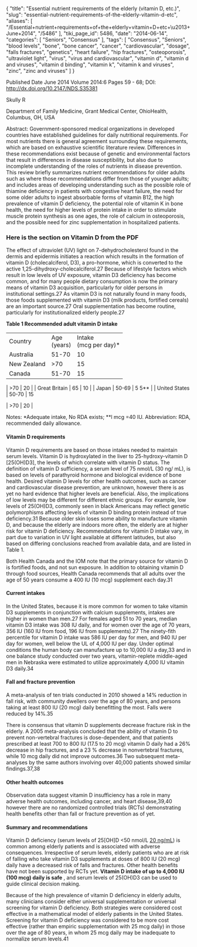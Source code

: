 {
    "title": "Essential nutrient requirements of the elderly (vitamin D, etc.)",
    "slug": "essential-nutrient-requirements-of-the-elderly-vitamin-d-etc",
    "aliases": [
        "/Essential+nutrient+requirements+of+the+elderly+vitamin+D+etc+\u2013+June+2014",
        "/5486"
    ],
    "tiki_page_id": 5486,
    "date": "2014-06-14",
    "categories": [
        "Seniors",
        "Consensus"
    ],
    "tags": [
        "Consensus",
        "Seniors",
        "blood levels",
        "bone",
        "bone cancer",
        "cancer",
        "cardiovascular",
        "dosage",
        "falls fractures",
        "genetics",
        "heart failure",
        "hip fractures",
        "osteoporosis",
        "ultraviolet light",
        "virus",
        "virus and cardiovascular",
        "vitamin d",
        "vitamin d and viruses",
        "vitamin d binding",
        "vitamin k",
        "vitamin k and viruses",
        "zinc",
        "zinc and viruses"
    ]
}


Published Date June 2014 Volume 2014:6	 Pages 59 - 68; DOI: http://dx.doi.org/10.2147/NDS.S35381

Skully R

Department of Family Medicine, Grant Medical Center, OhioHealth, Columbus, OH, USA

Abstract: Government-sponsored medical organizations in developed countries have established guidelines for daily nutritional requirements. For most nutrients there is general agreement surrounding these requirements, which are based on exhaustive scientific literature review. Differences in these recommendations exist because of genetic and environmental factors that result in differences in disease susceptibility, but also due to incomplete understanding of the roles of nutrients in disease prevention. This review briefly summarizes nutrient recommendations for older adults such as where those recommendations differ from those of younger adults; and includes areas of developing understanding such as the possible role of thiamine deficiency in patients with congestive heart failure, the need for some older adults to ingest absorbable forms of vitamin B12, the high prevalence of vitamin D deficiency, the potential role of vitamin K in bone health, the need for higher levels of protein intake in order to stimulate muscle protein synthesis as one ages, the role of calcium in osteoporosis, and the possible need for zinc supplementation in hospitalized patients.

### Here is the section on Vitamin D from the PDF

The effect of ultraviolet (UV) light on 7-dehydrocholesterol found in the dermis and epidermis initiates a reaction which results in the formation of vitamin D (cholecalciferol, D3), a pro-hormone, which is converted to the active 1,25-dihydroxy-cholecalciferol.27 Because of lifestyle factors which result in low levels of UV exposure, vitamin D3 deficiency has become common, and for many people dietary consumption is now the primary means of vitamin D3 acquisition, particularly for older persons in institutional settings.27 As vitamin D3 is not naturally found in many foods, those foods supplemented with vitamin D3 (milk products, fortified cereals) are an important source.27 Oral supplementation has become routine, particularly for institutionalized elderly people.27

 **Table 1 Recommended adult vitamin D intake** 

| | | |
| --- | --- | --- |
| Country | Age<br>(years) | Intake<br>(mcg per day)* |
| Australia | 51-70 | 10 |
| New Zealand | >70 | 15 |
| Canada  | 51-70 | 15

 | >70 | 20 |
| Great Britain | 65 | 10 |
| Japan | 50-69 | 5 5** |
| United States | 50-70 | 15

 | >70 | 20 |

Notes: *Adequate intake, No RDA exists; **l mcg =40 IU. Abbreviation: RDA, recommended daily allowance.

#### Vitamin D requirements

Vitamin D requirements are based on those intakes needed to maintain serum levels. Vitamin D is hydroxylated in the liver to 25-hydroxy-vitamin D <span>[25(OH)D3]</span>, the levels of which correlate with vitamin D status. The definition of vitamin D sufficiency, a serum level of 75 nmol/L (30 ng/ mL), is based on levels of parathyroid hormone and biological evidence of bone health. Desired vitamin D levels for other health outcomes, such as cancer and cardiovascular disease prevention, are unknown, however there is as yet no hard evidence that higher levels are beneficial. Also, the implications of low levels may be different for different ethnic groups. For example, low levels of 25(OH)D3, commonly seen in black Americans may reflect genetic polymorphisms affecting levels of vitamin D binding protein instead of true deficiency.31 Because older skin loses some ability to manufacture vitamin D, and because the elderly are indoors more often, the elderly are at higher risk for vitamin D deficiency. Recommendations for vitamin D intake vary, in part due to variation in UV light available at different latitudes, but also based on differing conclusions reached from available data, and are listed in Table 1.

Both Health Canada and the IOM note that the primary source for vitamin D is fortified foods, and not sun exposure. In addition to obtaining vitamin D through food sources, Health Canada recommends that all adults over the age of 50 years consume a 400 IU (10 mcg) supplement each day.31

#### Current intakes

In the United States, because it is more common for women to take vitamin D3 supplements in conjunction with calcium supplements, intakes are higher in women than men.27 For females aged 51 to 70 years, median vitamin D3 intake was 308 IU daily, and for women over the age of 70 years, 356 IU (160 IU from food, 196 IU from supplements).27 The ninety-fith percentile for vitamin D intake was 586 IU per day for men, and 940 IU per day for women, well below the UL of 4,000 IU per day. Under optimal conditions the human body can manufacture up to 10,000 IU a day,33 and in one balance study conducted over two years, vitamin-replete middle-aged men in Nebraska were estimated to utilize approximately 4,000 IU vitamin D3 daily.34

#### Fall and fracture prevention

A meta-analysis of ten trials conducted in 2010 showed a 14% reduction in fall risk, with community dwellers over the age of 80 years, and persons taking at least 800 IU (20 mcg) daily benefitting the most. Falls were reduced by 14%.35

There is consensus that vitamin D supplements decrease fracture risk in the elderly. A 2005 meta-analysis concluded that the ability of vitamin D to prevent non-vertebral fractures is dose-dependent, and that patients prescribed at least 700 to 800 IU (17.5 to 20 mcg) vitamin D daily had a 26% decrease in hip fractures, and a 23 % decrease in nonvertebral fractures, while 10 mcg daily did not improve outcomes.36 Two subsequent meta-analyses by the same authors involving over 40,000 patients showed similar findings.37,38

#### Other health outcomes

Observation data suggest vitamin D insufficiency has a role in many adverse health outcomes, including cancer, and heart disease,39,40 however there are no randomized controlled trials (RCTs) demonstrating health benefits other than fall or fracture prevention as of yet.

#### Summary and recommendations

Vitamin D deficiency (serum levels of 25<span>[OH]</span>D <50 nmol/L [20 ng/mL](20%20ng/mL)) is common among elderly patients and is associated with adverse consequences. Irrespective of serum levels, elderly patients who are at risk of falling who take vitamin D3 supplements at doses of 800 IU (20 mcg) daily have a decreased risk of falls and fractures. Other health benefits have not been supported by RCTs yet.  **Vitamin D intake of up to 4,000 IU (100 mcg) daily is safe** , and serum levels of 25(OH)D3 can be used to guide clinical decision making.

Because of the high prevalence of vitamin D deficiency in elderly adults, many clinicians consider either universal supplementation or universal screening for vitamin D deficiency. Both strategies were considered cost effective in a mathematical model of elderly patients in the United States. Screening for vitamin D deficiency was considered to be more cost effective (rather than empiric supplementation with 25 mcg daily) in those over the age of 80 years, in whom 25 mcg daily may be inadequate to normalize serum levels.41
